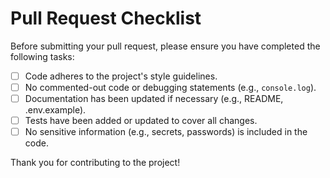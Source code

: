 # Pull Request Checklist

Before submitting your pull request, please ensure you have completed the following tasks:

- [ ] Code adheres to the project's style guidelines.
- [ ] No commented-out code or debugging statements (e.g., `console.log`).
- [ ] Documentation has been updated if necessary (e.g., README, .env.example).
- [ ] Tests have been added or updated to cover all changes.
- [ ] No sensitive information (e.g., secrets, passwords) is included in the code.

Thank you for contributing to the project!
